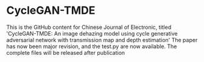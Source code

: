# CycleGAN-TMDE

This is the GitHub content for Chinese Journal of Electronic, titled 'CycleGAN-TMDE: An image dehazing model using cycle generative adversarial network with transmission map and depth estimation' The paper has now been major revision, and the test.py are now available. The complete files will be released after publication
